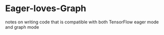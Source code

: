 # Eager-loves-Graph
notes on writing code that is compatible with  both TensorFlow eager mode and graph mode
